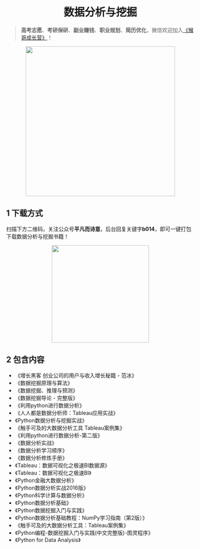 <h1 align="center">数据分析与挖掘</h1>

> **高考志愿**、**考研保研**、**副业赚钱**、**职业规划**、**简历优化**，微信欢迎加入[《猴哥成长营》](https://link.zhihu.com/?target=https%3A//www.yuque.com/jackpop/ulig5a/srnochggbsa2eltw%3FsingleDoc%23)！

<p align="center">
    <img src="https://s11.ax1x.com/2023/12/23/pi7qxU0.md.jpg" height="400"></img>
</p>

## 1 下载方式

扫描下方二维码，关注公众号**平凡而诗意**，后台回复关键字**b014**，即可一键打包下载数据分析与挖掘书籍！

<p align="center">
    <img src="https://s1.ax1x.com/2022/07/10/jsCAdH.jpg" width="260" height="260"></img>
</p>

## 2 包含内容

- 《增长黑客 创业公司的用户与收入增长秘籍 - 范冰》
- 《数据挖掘原理与算法》
- 《数据挖掘、推理与预测》
- 《数据挖掘导论 - 完整版》
- 《利用python进行数据分析》
- 《人人都是数据分析师：Tableau应用实战》
- 《Python数据分析与挖掘实战》
- 《触手可及的大数据分析工具 Tableau案例集》
- 《利用python进行数据分析-第二版》
- 《数据分析实战》
- 《数据分析学习顺序》
- 《数据分析修炼手册》
- 《Tableau：数据可视化之极速BI数据源》
- 《Tableau：数据可视化之极速BI》
- 《Python金融大数据分析》
- 《Python数据分析实战2016版》
- 《Python科学计算与数据分析》
- 《Python数据分析基础》
- 《Python数据挖掘入门与实践》
- 《Python数据分析基础教程：NumPy学习指南（第2版）》
- 《触手可及的大数据分析工具：Tableau案例集》
- 《Python编程-数据挖掘入门与实践(中文完整版)-图灵程序》
- 《Python for Data Analysis》